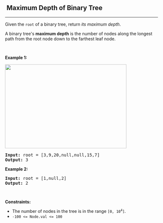<h2>  Maximum Depth of Binary Tree</h2><hr><div style="user-select: auto;"><p style="user-select: auto;">Given the <code style="user-select: auto;">root</code> of a binary tree, return <em style="user-select: auto;">its maximum depth</em>.</p>

<p style="user-select: auto;">A binary tree's <strong style="user-select: auto;">maximum depth</strong>&nbsp;is the number of nodes along the longest path from the root node down to the farthest leaf node.</p>

<p style="user-select: auto;">&nbsp;</p>
<p style="user-select: auto;"><strong style="user-select: auto;">Example 1:</strong></p>
<img alt="" src="https://assets.leetcode.com/uploads/2020/11/26/tmp-tree.jpg" style="width: 400px; height: 277px; user-select: auto;">
<pre style="user-select: auto;"><strong style="user-select: auto;">Input:</strong> root = [3,9,20,null,null,15,7]
<strong style="user-select: auto;">Output:</strong> 3
</pre>

<p style="user-select: auto;"><strong style="user-select: auto;">Example 2:</strong></p>

<pre style="user-select: auto;"><strong style="user-select: auto;">Input:</strong> root = [1,null,2]
<strong style="user-select: auto;">Output:</strong> 2
</pre>

<p style="user-select: auto;">&nbsp;</p>
<p style="user-select: auto;"><strong style="user-select: auto;">Constraints:</strong></p>

<ul style="user-select: auto;">
	<li style="user-select: auto;">The number of nodes in the tree is in the range <code style="user-select: auto;">[0, 10<sup style="user-select: auto;">4</sup>]</code>.</li>
	<li style="user-select: auto;"><code style="user-select: auto;">-100 &lt;= Node.val &lt;= 100</code></li>
</ul>
</div>